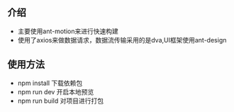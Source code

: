 ## 介绍
- 主要使用ant-motion来进行快速构建
- 使用了axios来做数据请求，数据流传输采用的是dva,UI框架使用ant-design

## 使用方法
- npm install 下载依赖包
- npm run dev 开启本地预览
- npm run build 对项目进行打包
